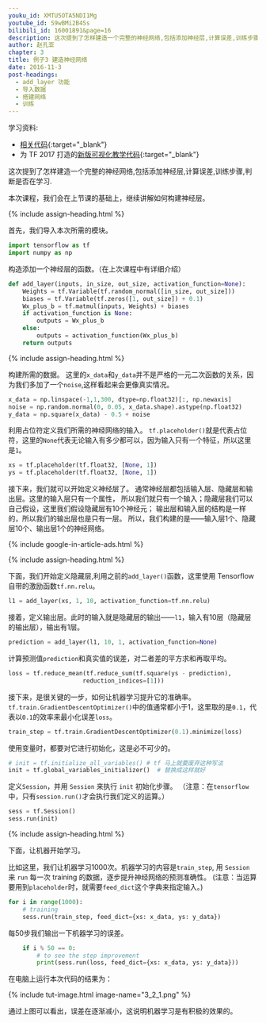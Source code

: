 ```yaml
---
youku_id: XMTU5OTA5NDI1Mg
youtube_id: S9wBMi2B4Ss
bilibili_id: 16001891&page=16
description: 这次提到了怎样建造一个完整的神经网络,包括添加神经层,计算误差,训练步骤,判断是否在学习.
author: 赵孔亚
chapter: 3
title: 例子3 建造神经网络
date: 2016-11-3
post-headings:
  - add_layer 功能
  - 导入数据
  - 搭建网络
  - 训练
---
```



学习资料:
  * [相关代码](https://github.com/MorvanZhou/tutorials/blob/master/tensorflowTUT/tensorflow11_build_network.py){:target="_blank"}
  * 为 TF 2017 打造的[新版可视化教学代码](https://github.com/MorvanZhou/Tensorflow-Tutorial){:target="_blank"}

这次提到了怎样建造一个完整的神经网络,包括添加神经层,计算误差,训练步骤,判断是否在学习.

本次课程，我们会在上节课的基础上，继续讲解如何构建神经层。

{% include assign-heading.html %}

首先，我们导入本次所需的模块。
	
```python
import tensorflow as tf
import numpy as np
```

构造添加一个神经层的函数。（在上次课程中有详细介绍）

```python
def add_layer(inputs, in_size, out_size, activation_function=None):
    Weights = tf.Variable(tf.random_normal([in_size, out_size]))
    biases = tf.Variable(tf.zeros([1, out_size]) + 0.1)
    Wx_plus_b = tf.matmul(inputs, Weights) + biases
    if activation_function is None:
        outputs = Wx_plus_b
    else:
        outputs = activation_function(Wx_plus_b)
    return outputs
```

{% include assign-heading.html %}

构建所需的数据。
这里的`x_data`和`y_data`并不是严格的一元二次函数的关系，因为我们多加了一个`noise`,这样看起来会更像真实情况。

```python
x_data = np.linspace(-1,1,300, dtype=np.float32)[:, np.newaxis]
noise = np.random.normal(0, 0.05, x_data.shape).astype(np.float32)
y_data = np.square(x_data) - 0.5 + noise
```

利用占位符定义我们所需的神经网络的输入。
`tf.placeholder()`就是代表占位符，这里的`None`代表无论输入有多少都可以，因为输入只有一个特征，所以这里是`1`。

```python
xs = tf.placeholder(tf.float32, [None, 1])
ys = tf.placeholder(tf.float32, [None, 1])
```

接下来，我们就可以开始定义神经层了。
通常神经层都包括输入层、隐藏层和输出层。这里的输入层只有一个属性，
所以我们就只有一个输入；隐藏层我们可以自己假设，这里我们假设隐藏层有10个神经元；
输出层和输入层的结构是一样的，所以我们的输出层也是只有一层。
所以，我们构建的是——输入层1个、隐藏层10个、输出层1个的神经网络。

{% include google-in-article-ads.html %}

{% include assign-heading.html %}


下面，我们开始定义隐藏层,利用之前的`add_layer()`函数，这里使用 Tensorflow 自带的激励函数`tf.nn.relu`。

```python
l1 = add_layer(xs, 1, 10, activation_function=tf.nn.relu)
```

接着，定义输出层。此时的输入就是隐藏层的输出——`l1`，输入有10层（隐藏层的输出层），输出有1层。

```python
prediction = add_layer(l1, 10, 1, activation_function=None)
```

计算预测值`prediction`和真实值的误差，对二者差的平方求和再取平均。

```python
loss = tf.reduce_mean(tf.reduce_sum(tf.square(ys - prediction),
                     reduction_indices=[1]))
```

接下来，是很关键的一步，如何让机器学习提升它的准确率。`tf.train.GradientDescentOptimizer()`中的值通常都小于1，这里取的是`0.1`，代表以`0.1`的效率来最小化误差`loss`。

```python
train_step = tf.train.GradientDescentOptimizer(0.1).minimize(loss)
```

使用变量时，都要对它进行初始化，这是必不可少的。

```python
# init = tf.initialize_all_variables() # tf 马上就要废弃这种写法
init = tf.global_variables_initializer()  # 替换成这样就好
```

定义`Session`，并用 `Session` 来执行 `init` 初始化步骤。
（注意：在`tensorflow`中，只有`session.run()`才会执行我们定义的运算。）

```python
sess = tf.Session()
sess.run(init)
```

{% include assign-heading.html %}

下面，让机器开始学习。

比如这里，我们让机器学习1000次。机器学习的内容是`train_step`, 用 `Session` 来 `run` 每一次 training 的数据，逐步提升神经网络的预测准确性。
(注意：当运算要用到`placeholder`时，就需要`feed_dict`这个字典来指定输入。) 

```python
for i in range(1000):
    # training
    sess.run(train_step, feed_dict={xs: x_data, ys: y_data})
```

每50步我们输出一下机器学习的误差。

```python
    if i % 50 == 0:
        # to see the step improvement
        print(sess.run(loss, feed_dict={xs: x_data, ys: y_data}))
```

在电脑上运行本次代码的结果为：

{% include tut-image.html image-name="3_2_1.png" %}

通过上图可以看出，误差在逐渐减小，这说明机器学习是有积极的效果的。